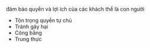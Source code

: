 đảm bảo quyền và lợi ích của các khách thể là con người
+ Tôn trọng quyền tự chủ
+ Tránh gây hại
+ Công bằng
+ Trung thực